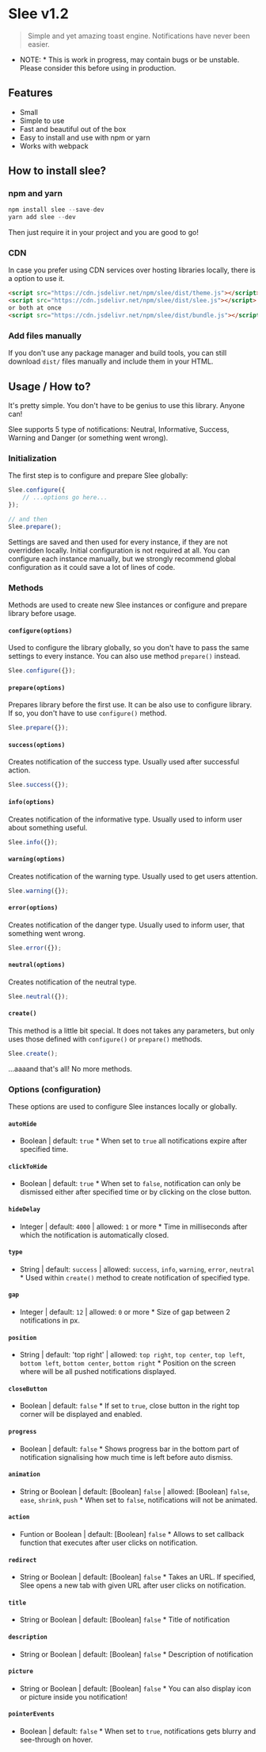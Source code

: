 # Slee v1.2
> Simple and yet amazing toast engine. Notifications have never been easier.

* NOTE: * This is work in progress, may contain bugs or be unstable. Please consider this before using in production.

## Features
- Small
- Simple to use
- Fast and beautiful out of the box
- Easy to install and use with npm or yarn
- Works with webpack

## How to install slee?
### npm and yarn
```javascript
npm install slee --save-dev
yarn add slee --dev
```
Then just require it in your project and you are good to go!

### CDN
In case you prefer using CDN services over hosting libraries locally, there is a option to use it.
```html
<script src="https://cdn.jsdelivr.net/npm/slee/dist/theme.js"></script>
<script src="https://cdn.jsdelivr.net/npm/slee/dist/slee.js"></script>
or both at once
<script src="https://cdn.jsdelivr.net/npm/slee/dist/bundle.js"></script>
```

### Add files manually
If you don't use any package manager and build tools, you can still download `dist/` files manually and include them
in your HTML.

## Usage / How to?
It's pretty simple. You don't have to be genius to use this library. Anyone can!

Slee supports 5 type of notifications: Neutral, Informative, Success, Warning and Danger (or something went wrong).

### Initialization
The first step is to configure and prepare Slee globally:
```javascript
Slee.configure({
    // ...options go here...
});

// and then
Slee.prepare();
```
Settings are saved and then used for every instance, if they are not overridden locally. Initial configuration is not
required at all. You can configure each instance manually, but we strongly recommend global configuration as it could
save a lot of lines of code.

### Methods
Methods are used to create new Slee instances or configure and prepare library before usage.

#### `configure(options)`
Used to configure the library globally, so you don't have to pass the same settings to every instance. You can also use
method `prepare()` instead.
```javascript
Slee.configure({});
```

#### `prepare(options)`
Prepares library before the first use. It can be also use to configure library. If so, you don't have to use `configure()`
method.
```javascript
Slee.prepare({});
```

#### `success(options)`
Creates notification of the success type. Usually used after successful action.
```javascript
Slee.success({});
```

#### `info(options)`
Creates notification of the informative type. Usually used to inform user about something useful.
```javascript
Slee.info({});
```

#### `warning(options)`
Creates notification of the warning type. Usually used to get users attention.
```javascript
Slee.warning({});
```

#### `error(options)`
Creates notification of the danger type. Usually used to inform user, that something went wrong.
```javascript
Slee.error({});
```

#### `neutral(options)`
Creates notification of the neutral type.
```javascript
Slee.neutral({});
```

#### `create()`
This method is a little bit special. It does not takes any parameters, but only uses those defined with `configure()`
or `prepare()` methods.
```javascript
Slee.create();
```

...aaaand that's all! No more methods.

### Options (configuration)
These options are used to configure Slee instances locally or globally.

#### `autoHide`
* Boolean | default: `true` *
When set to `true` all notifications expire after specified time.

#### `clickToHide`
* Boolean | default: `true` *
When set to `false`, notification can only be dismissed either after specified time or by clicking on the close button.

#### `hideDelay`
* Integer | default: `4000` | allowed: `1` or more *
Time in milliseconds after which the notification is automatically closed.

#### `type`
* String | default: `success` | allowed: `success`, `info`, `warning`, `error`, `neutral` *
Used within `create()` method to create notification of specified type.

#### `gap`
* Integer | default: `12` | allowed: `0` or more *
Size of gap between 2 notifications in px.

#### `position`
* String | default: 'top right' | allowed: `top right`, `top center`, `top left`, `bottom left`, `bottom center`,
`bottom right` *
Position on the screen where will be all pushed notifications displayed.

#### `closeButton`
* Boolean | default: `false` *
If set to `true`, close button in the right top corner will be displayed and enabled.

#### `progress`
* Boolean | default: `false` *
Shows progress bar in the bottom part of notification signalising how much time is left before auto dismiss.

#### `animation`
* String or Boolean | default: [Boolean] `false` | allowed: [Boolean] `false`, `ease`, `shrink`, `push` *
When set to `false`, notifications will not be animated.

#### `action`
* Funtion or Boolean | default: [Boolean] `false` *
Allows to set callback function that executes after user clicks on notification.

#### `redirect`
* String or Boolean | default: [Boolean] `false` *
Takes an URL. If specified, Slee opens a new tab with given URL after user clicks on notification.

#### `title`
* String or Boolean | default: [Boolean] `false` *
Title of notification

#### `description`
* String or Boolean | default: [Boolean] `false` *
Description of notification

#### `picture`
* String or Boolean | default: [Boolean] `false` *
You can also display icon or picture inside you notification!

#### `pointerEvents`
* Boolean | default: `false` *
When set to `true`, notifications gets blurry and see-through on hover.